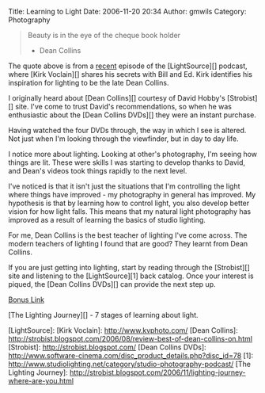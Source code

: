 Title: Learning to Light
Date: 2006-11-20 20:34
Author: gmwils
Category: Photography

> Beauty is in the eye of the cheque book holder
>
> - Dean Collins

The quote above is from a [recent][] episode of the [LightSource][]
podcast, where [Kirk Voclain][] shares his secrets with Bill and Ed.
Kirk identifies his inspiration for lighting to be the late Dean
Collins.

I originally heard about [Dean Collins][] courtesy of David Hobby's
[Strobist][] site. I've come to trust David's recommendations, so when
he was enthusiastic about the [Dean Collins DVDs][] they were an instant
purchase.

Having watched the four DVDs through, the way in which I see is altered.
Not just when I'm looking through the viewfinder, but in day to day
life.

I notice more about lighting. Looking at other's photography, I'm seeing
how things are lit. These were skills I was starting to develop thanks
to David, and Dean's videos took things rapidly to the next level.

I've noticed is that it isn't just the situations that I'm controlling
the light where things have improved - my photography in general has
improved. My hypothesis is that by learning how to control light, you
also develop better vision for how light falls. This means that my
natural light photography has improved as a result of learning the
basics of studio lighting.

For me, Dean Collins is the best teacher of lighting I've come across.
The modern teachers of lighting I found that are good? They learnt from
Dean Collins.

If you are just getting into lighting, start by reading through the
[Strobist][] site and listening to the [LightSource][1] back catalog.
Once your interest is piqued, the [Dean Collins DVDs][] can provide the
next step up.

<u>Bonus Link</u>

[The Lighting Journey][] - 7 stages of learning about light.

  [recent]: http://www.studiolighting.net/lightsource-photography-podcast-e028-kirk-voclain/
  [LightSource]: 
  [Kirk Voclain]: http://www.kvphoto.com/
  [Dean Collins]: http://strobist.blogspot.com/2006/08/review-best-of-dean-collins-on.html
  [Strobist]: http://strobist.blogspot.com/
  [Dean Collins DVDs]: http://www.software-cinema.com/disc_product_details.php?disc_id=78
  [1]: http://www.studiolighting.net/category/studio-photography-podcast/
  [The Lighting Journey]: http://strobist.blogspot.com/2006/11/lighting-journey-where-are-you.html
